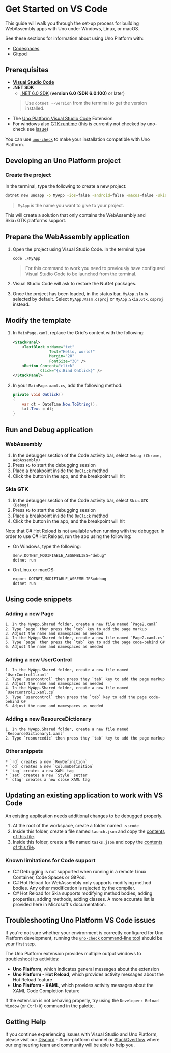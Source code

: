 # Get Started on VS Code

This guide will walk you through the set-up process for building WebAssembly apps with Uno under Windows, Linux, or macOS.

See these sections for information about using Uno Platform with:
- [Codespaces](features/working-with-codespaces.md)
- [Gitpod](features/working-with-gitpod.md)

## Prerequisites

* [**Visual Studio Code**](https://code.visualstudio.com/)
* **.NET SDK**
    * [.NET 6.0 SDK](https://dotnet.microsoft.com/download/dotnet-core/5.0) (**version 6.0 (SDK 6.0.100)** or later)
    > Use `dotnet --version` from the terminal to get the version installed.
* The [Uno Platform Visual Studio Code](https://marketplace.visualstudio.com/items?itemName=unoplatform.vscode) Extension
* For windows also [GTK runtime](https://github.com/tschoonj/GTK-for-Windows-Runtime-Environment-Installer/releases) (this is currently not checked by uno-check see [issue](https://github.com/unoplatform/uno.check/issues/12))

You can use [`uno-check`](https://github.com/unoplatform/uno.check) to make your installation compatible with Uno Platform.

## Developing an Uno Platform project

### Create the project

In the terminal, type the following to create a new project:

```bash
dotnet new unoapp -o MyApp -ios=false -android=false -macos=false -skia-tizen=false -skia-wpf=false -skia-linux-fb=false --vscode
```

> `MyApp` is the name you want to give to your project.

This will create a solution that only contains the WebAssembly and Skia+GTK platforms support.

## Prepare the WebAssembly application

1. Open the project using Visual Studio Code. In the terminal type

    ```bash
    code ./MyApp
    ```

    > For this command to work you need to previously have configured Visual Studio Code to be launched from the terminal.

1. Visual Studio Code will ask to restore the NuGet packages.
1. Once the project has been loaded, in the status bar, `MyApp.sln` is selected by default. Select `MyApp.Wasm.csproj` or `MyApp.Skia.Gtk.csproj` instead.

## Modify the template

1. In `MainPage.xaml`, replace the Grid's content with the following:

    ```xml
    <StackPanel>
        <TextBlock x:Name="txt"
                    Text="Hello, world!"
                    Margin="20"
                    FontSize="30" />
        <Button Content="click"
                Click="{x:Bind OnClick}" />
    </StackPanel>
    ```

2. In your `MainPage.xaml.cs`, add the following method:

    ```csharp
    private void OnClick()
    {
        var dt = DateTime.Now.ToString();
        txt.Text = dt;
    }
    ```

## Run and Debug application

### WebAssembly
1. In the debugger section of the Code activity bar, select `Debug (Chrome, WebAssembly)`
1. Press `F5` to start the debugging session
1. Place a breakpoint inside the `OnClick` method
1. Click the button in the app, and the breakpoint will hit

### Skia GTK
1. In the debugger section of the Code activity bar, select `Skia.GTK (Debug)`
1. Press `F5` to start the debugging session
1. Place a breakpoint inside the `OnClick` method
1. Click the button in the app, and the breakpoint will hit

Note that C# Hot Reload is not available when running with the debugger. In order to use C# Hot Reload, run the app using the following:
- On Windows, type the following:
    ```
    $env:DOTNET_MODIFIABLE_ASSEMBLIES="debug"
    dotnet run
    ```
- On Linux or macOS:
    ```
    export DOTNET_MODIFIABLE_ASSEMBLIES=debug
    dotnet run
    ```

## Using code snippets

### Adding a new Page
    1. In the MyApp.Shared folder, create a new file named `Page2.xaml`
    2. Type `page` then press the `tab` key to add the page markup
    3. Adjust the name and namespaces as needed
    4. In the MyApp.Shared folder, create a new file named `Page2.xaml.cs`
    5. Type `page` then press the `tab` key to add the page code-behind C#
    6. Adjust the name and namespaces as needed

### Adding a new UserControl
    1. In the MyApp.Shared folder, create a new file named `UserControl1.xaml`
    2. Type `usercontrol` then press they `tab` key to add the page markup
    3. Adjust the name and namespaces as needed
    4. In the MyApp.Shared folder, create a new file named `UserControl1.xaml.cs`
    5. Type `usercontrol` then press the `tab` key to add the page code-behind C#
    6. Adjust the name and namespaces as needed

### Adding a new ResourceDictionary
    1. In the MyApp.Shared folder, create a new file named `ResourceDictionary1.xaml`
    2. Type `resourcedic` then press they `tab` key to add the page markup

### Other snippets
    * `rd` creates a new `RowDefinition`
    * `cd` creates a new `ColumnDefinition`
    * `tag` creates a new XAML tag
    * `set` creates a new `Style` setter
    * `ctag` creates a new close XAML tag

## Updating an existing application to work with VS Code

An existing application needs additional changes to be debugged properly.

1. At the root of the workspace, create a folder named `.vscode`
2. Inside this folder, create a file named `launch.json` and copy the [contents of this file](https://github.com/unoplatform/uno/blob/5b9d4b7/src/SolutionTemplate/Uno.ProjectTemplates.Dotnet/content/unoapp-net6/.vscode/launch.json).
3. Inside this folder, create a file named `tasks.json` and copy the [contents of this file](https://github.com/unoplatform/uno/blob/5b9d4b725459dbc4d684f47db1485d84579b443b/src/SolutionTemplate/Uno.ProjectTemplates.Dotnet/content/unoapp-net6/.vscode/tasks.json).

### Known limitations for Code support
- C# Debugging is not supported when running in a remote Linux Container, Code Spaces or GitPod.
- C# Hot Reload for WebAssembly only supports modifying method bodies. Any other modification is rejected by the compiler.
- C# Hot Reload for Skia supports modifying method bodies, adding properties, adding methods, adding classes. A more accurate list is provided here in Microsoft's documentation.

## Troubleshooting Uno Platform VS Code issues

If you're not sure whether your environment is correctly configured for Uno Platform development, running the [`uno-check` command-line tool](uno-check.md) should be your first step.

The Uno Platform extension provides multiple output windows to troubleshoot its activities:
- **Uno Platform**, which indicates general messages about the extension
- **Uno Platform - Hot Reload**, which provides activity messages about the Hot Reload feature
- **Uno Platform - XAML**, which provides activity messages about the XAML Code Completion feature

If the extension is not behaving properly, try using the `Developer: Reload Window` (or `Ctrl+R`) command in the palette.

## Getting Help

If you continue experiencing issues with Visual Studio and Uno Platform, please visit our [Discord](https://www.platform.uno/discord) - #uno-platform channel or [StackOverflow](https://stackoverflow.com/questions/tagged/uno-platform) where our engineering team and community will be able to help you. 
